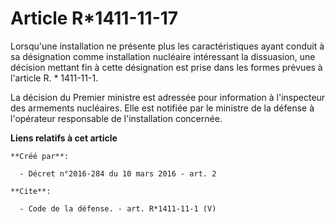 # Article R*1411-11-17

Lorsqu'une installation ne présente plus les caractéristiques ayant conduit à sa désignation comme installation nucléaire
intéressant la dissuasion, une décision mettant fin à cette désignation est prise dans les formes prévues à l'article R. *
1411-11-1. 

La décision du Premier ministre est adressée pour information à l'inspecteur des armements nucléaires. Elle est notifiée par
le ministre de la défense à l'opérateur responsable de l'installation concernée.

**Liens relatifs à cet article**

	**Créé par**:

	  - Décret n°2016-284 du 10 mars 2016 - art. 2

	**Cite**:

	  - Code de la défense. - art. R*1411-11-1 (V)
